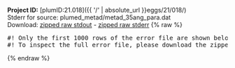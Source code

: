 **Project ID:** [plumID:21.018]({{ '/' | absolute_url }}eggs/21/018/)  
Stderr for source:  plumed_metad/metad_35ang_para.dat   
Download: [zipped raw stdout](metad_35ang_para.dat.plumed_master.stdout.txt.zip) - [zipped raw stderr](metad_35ang_para.dat.plumed_master.stderr.txt.zip) 
{% raw %}
<pre>
#! Only the first 1000 rows of the error file are shown below
#! To inspect the full error file, please download the zipped raw stderr file above
</pre>
{% endraw %}
